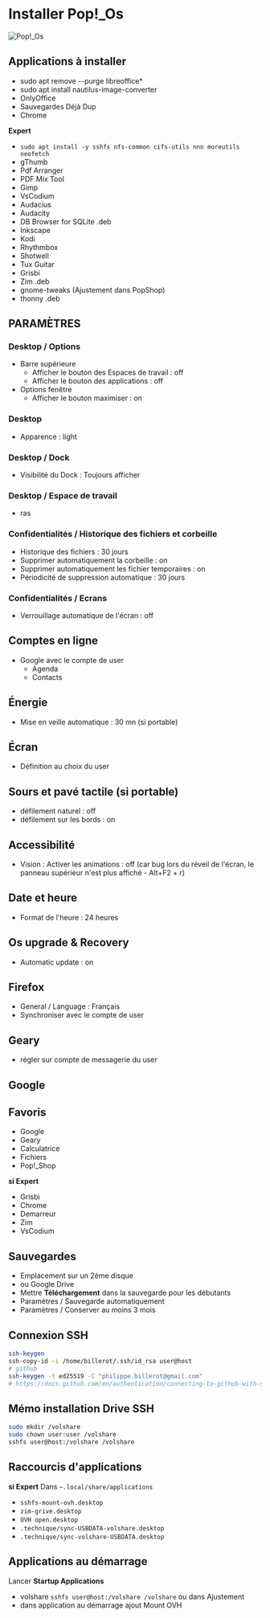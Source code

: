 # Installer Pop!_Os

![Pop!_Os](https://user-images.githubusercontent.com/2213723/174439185-98d56a9f-09c3-436d-a9f3-8f28ebc458b6.png)

## Applications à installer
- sudo apt remove --purge libreoffice*
- sudo apt install nautilus-image-converter
- OnlyOffice
- Sauvegardes Déjà Dup
- Chrome

**Expert**
- `sudo apt install -y sshfs nfs-common cifs-utils nnn moreutils neofetch`
- gThumb
- Pdf Arranger
- PDF Mix Tool
- Gimp
- VsCodium
- Audacius
- Audacity
- DB Browser for SQLite .deb
- Inkscape
- Kodi
- Rhythmbox
- Shotwell
- Tux Guitar
- Grisbi
- Zim .deb
- gnome-tweaks (Ajustement dans PopShop)
- thonny .deb

## PARAMÈTRES

### Desktop / Options
- Barre supérieure 
  - Afficher le bouton des Espaces de travail : off
  - Afficher le bouton des applications : off
- Options fenêtre
  - Afficher le bouton maximiser : on

### Desktop
- Apparence : light 
 
### Desktop / Dock
- Visibilité du Dock : Toujours afficher

### Desktop / Espace de travail
- ras

### Confidentialités / Historique des fichiers et corbeille
- Historique des fichiers : 30 jours
- Supprimer automatiquement la corbeille : on
- Supprimer automatiquement les fichier temporaires : on
- Périodicité de suppression automatique : 30 jours

### Confidentialités / Ecrans
- Verrouillage automatique de l'écran : off

## Comptes en ligne
- Google avec le compte de user
  - Agenda
  - Contacts

## Énergie
- Mise en veille automatique : 30 mn (si portable)

## Écran
- Définition au choix du user

## Sours et pavé tactile (si portable)
- défilement naturel : off
- défilement sur les bords : on

## Accessibilité
- Vision : Activer les animations : off (car bug lors du réveil de l'écran, le panneau supérieur n'est plus affiché - Alt+F2 + r) 

## Date et heure
- Format de l'heure : 24 heures

## Os upgrade & Recovery
- Automatic update : on

## Firefox
- General / Language : Français
- Synchroniser avec le compte de user

## Geary
- régler sur compte de messagerie du user

## Google


## Favoris
- Google
- Geary
- Calculatrice
- Fichiers
- Pop!_Shop

**si Expert**
- Grisbi
- Chrome
- Demarreur
- Zim
- VsCodium

## Sauvegardes
- Emplacement sur un 2ème disque
- ou Google Drive
- Mettre **Téléchargement** dans la sauvegarde pour les débutants
- Paramètres / Sauvegarde automatiquement
- Paramètres / Conserver au moins 3 mois

## Connexion SSH
```bash
ssh-keygen
ssh-copy-id -i /home/billerot/.ssh/id_rsa user@host
# github
ssh-keygen -t ed25519 -C "philippe.billerot@gmail.com"
# https://docs.github.com/en/authentication/connecting-to-github-with-ssh/adding-a-new-ssh-key-to-your-github-account
```

## Mémo installation Drive SSH
```bash
sudo mkdir /volshare
sudo chown user:user /volshare
sshfs user@host:/volshare /volshare
```
## Raccourcis d'applications
**si Expert**
Dans `~.local/share/applications`
- `sshfs-mount-ovh.desktop`
- `zim-grive.desktop`
- `OVH open.desktop`
- `.technique/sync-USBDATA-volshare.desktop`
- `.technique/sync-volshare-USBDATA.desktop`

## Applications au démarrage
Lancer **Startup Applications**
- volshare `sshfs user@host:/volshare /volshare`
ou dans Ajustement
- dans application au démarrage ajout Mount OVH
